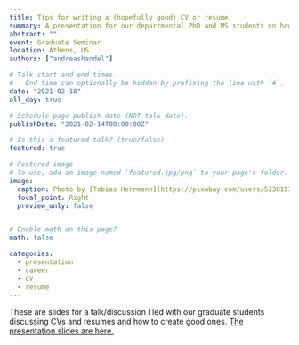 ```yaml
---
title: Tips for writing a (hopefully good) CV or resume
summary: A presentation for our departmental PhD and MS students on how to create CVs and resumes
abstract: ""
event: Graduate Seminar
location: Athens, US
authors: ["andreashandel"]

# Talk start and end times.
#   End time can optionally be hidden by prefixing the line with `#`.
date: "2021-02-18"
all_day: true

# Schedule page publish date (NOT talk date).
publishDate: "2021-02-14T00:00:00Z"

# Is this a featured talk? (true/false)
featured: true

# Featured image
# To use, add an image named `featured.jpg/png` to your page's folder. 
image:
  caption: Photo by [Tobias Herrmann](https://pixabay.com/users/5138153-5138153/)/Pixabay
  focal_point: Right
  preview_only: false


# Enable math on this page?
math: false

categories:
  - presentation
  - career
  - CV
  - resume
---
```


These are slides for a talk/discussion I led with our graduate students discussing CVs and resumes and how to create good ones. 
<a href="/presentations/2021_02_CV_Resume.html" target="_blank">The presentation slides are here.</a>
